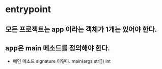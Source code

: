 # entrypoint

## 모든 프로젝트는 app 이라는 객체가 1개는 있어야 한다.

## app은 main 메소드를 정의해야 한다.

* 메인 메소드 signature 이렇다. main(args str[]) int
